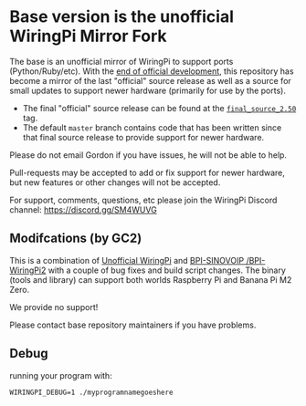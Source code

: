 Base version is the unofficial WiringPi Mirror Fork
====================================================

The base is an unofficial mirror of WiringPi to support ports (Python/Ruby/etc).  With the
[end of official development](http://wiringpi.com/wiringpi-deprecated/), this repository
has become a mirror of the last "official" source release as well as a source for small
updates to support newer hardware (primarily for use by the ports).

  * The final "official" source release can be found at the
    [`final_source_2.50`](https://github.com/WiringPi/WiringPi/tree/final_official_2.50) tag.
  * The default `master` branch contains code that has been written since that final source
    release to provide support for newer hardware.

Please do not email Gordon if you have issues, he will not be able to help.

Pull-requests may be accepted to add or fix support for newer hardware, but new features or
other changes will not be accepted.

For support, comments, questions, etc please join the WiringPi Discord channel: https://discord.gg/SM4WUVG

## Modifcations (by GC2)

This is a combination of [Unofficial WiringPi](https://github.com/WiringPi/WiringPi) and [BPI-SINOVOIP /BPI-WiringPi2](https://github.com/BPI-SINOVOIP/BPI-WiringPi2) with a couple of bug fixes and build script changes.
The binary (tools and library) can support both worlds Raspberry Pi and Banana Pi M2 Zero.

We provide no support!

Please contact base repository maintainers if you have problems.


## Debug

running your program with: 
```
WIRINGPI_DEBUG=1 ./myprogramnamegoeshere
```

